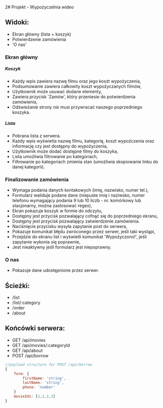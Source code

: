 2# Projekt - Wypożyczelnia wideo

## Widoki:
* Ekran główny (lista + koszyk)
* Potwierdzenie zamówienia
* 'O nas'

### Ekran główny
##### Koszyk
* Każdy wpis zawiera nazwę filmu oraz jego koszt wypożyczenia,
* Podsumowanie zawiera całkowity koszt wypożyczanych filmów,
* Użytkownik może usuwać dodane elementy,
* Zawiera przycisk 'Zamów', który przeniesie do potwierdzenia zamówienia,
* Odświeżanie strony *nie* musi przywracać naszego poprzedniego koszyka.

##### Lista
* Pobrana lista z serwera.
* Każdy wpis wyświetla nazwę filmu, kategorię, koszt wypożczenia oraz informację czy jest dostępny do wypożyczenia,
* Użytkownik może dodać dostępne filmy do koszyka,
* Lista umożliwia filtrowanie po kategoriach,
 * Filtrowanie po kategoriach zmienia stan (umożliwia skopiowanie linku do danej kategorii).

### Finalizowanie zamówienia
* Wymaga podania danych kontakowych (imię, nazwisko, numer tel.),
* Formularz waliduje podane dane (niepuste imię i naziwsko, numer telefonu wymagający podania 9 lub 10 liczb - nr. komórkowy lub stacjonarny, można zastosować regex),
* Ekran pokazuje koszyk w formie do odczytu,
* Dostępny jest przycisk pozwalający cofnąć się do poprzedniego ekranu,
* Dostępny jest przycisk pozwalający zatwierdzenie zamówienia.
 * Naciśnięcie przycisku wysyła zapytanie post do serwera,
 * Pokazuje komunikat błędu zwróconego przez serwer, jeśli taki wystąpi,
 * Przejdzie do ekranu list i wyświetli komunikat 'Wypożyczono!', jeśli zapytanie wykonia się poprawnie,
 * Jest nieaktywny jeśli formularz jest niepoprawny.

### O nas
* Pokazuje dane udostępnione przez serwer.

## Ścieżki:
* /list
* /list/:category
* /order
* /about

## Końcówki serwera:
* GET /api/movies
* GET /api/movies/:categoryId
* GET /api/about
* POST /api/borrow
```javascript
//payload structure for POST /api/borrow
{
    form: {
        firstName: 'string',
        lastName: 'string',
        phone: 'number'
    }
    movieIds: [1,2,2,3]
}
```